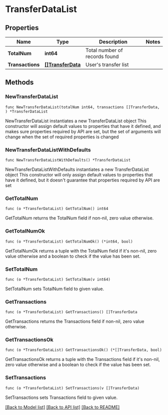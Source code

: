 # TransferDataList

## Properties

Name | Type | Description | Notes
------------ | ------------- | ------------- | -------------
**TotalNum** | **int64** | Total number of records found | 
**Transactions** | [**[]TransferData**](TransferData.md) | User&#39;s transfer list | 

## Methods

### NewTransferDataList

`func NewTransferDataList(totalNum int64, transactions []TransferData, ) *TransferDataList`

NewTransferDataList instantiates a new TransferDataList object
This constructor will assign default values to properties that have it defined,
and makes sure properties required by API are set, but the set of arguments
will change when the set of required properties is changed

### NewTransferDataListWithDefaults

`func NewTransferDataListWithDefaults() *TransferDataList`

NewTransferDataListWithDefaults instantiates a new TransferDataList object
This constructor will only assign default values to properties that have it defined,
but it doesn't guarantee that properties required by API are set

### GetTotalNum

`func (o *TransferDataList) GetTotalNum() int64`

GetTotalNum returns the TotalNum field if non-nil, zero value otherwise.

### GetTotalNumOk

`func (o *TransferDataList) GetTotalNumOk() (*int64, bool)`

GetTotalNumOk returns a tuple with the TotalNum field if it's non-nil, zero value otherwise
and a boolean to check if the value has been set.

### SetTotalNum

`func (o *TransferDataList) SetTotalNum(v int64)`

SetTotalNum sets TotalNum field to given value.


### GetTransactions

`func (o *TransferDataList) GetTransactions() []TransferData`

GetTransactions returns the Transactions field if non-nil, zero value otherwise.

### GetTransactionsOk

`func (o *TransferDataList) GetTransactionsOk() (*[]TransferData, bool)`

GetTransactionsOk returns a tuple with the Transactions field if it's non-nil, zero value otherwise
and a boolean to check if the value has been set.

### SetTransactions

`func (o *TransferDataList) SetTransactions(v []TransferData)`

SetTransactions sets Transactions field to given value.



[[Back to Model list]](../README.md#documentation-for-models) [[Back to API list]](../README.md#documentation-for-api-endpoints) [[Back to README]](../README.md)


